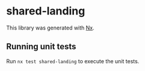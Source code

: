# shared-landing

This library was generated with [Nx](https://nx.dev).

## Running unit tests

Run `nx test shared-landing` to execute the unit tests.
